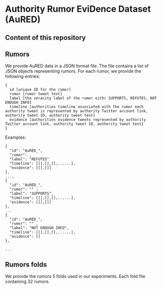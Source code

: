 # Authority Rumor EviDence Dataset (AuRED)

## Content of this repository
## Rumors

We provide AuRED data in a JSON format file. The file contains a list of JSON objects representing rumors. For each rumor, we provide the following entries:
```
{
  id [unique ID for the rumor]
  rumor [rumor tweet text]
  label [the veracity label of the rumor eithr SUPPORTS, REFUTES, NOT ENOUGH INFO]
  timeline [authorities timeline associated with the rumor each authority tweet is represented by authority Twitter account link, authority tweet ID, authority tweet text]
  evidence [authorities evidence tweets represented by authority Twitter account link, authority tweet ID, authority tweet text]
}
```
Examples:

```
{
  "id": "AuRED_",
  "rumor": ,
  "label": "REFUTES"
  "timeline": [[],[],[],......],
  "evidence": [[],[]]
},
...,
{
  "id": "AuRED_",
  "rumor": "" ,
  "label": "SUPPORTS",
  "timeline": [[],[],[],......],
  "evidence": [[],[]]
},
...
{
  "id": "AuRED_",
  "rumor": "" ,
  "label": "NOT ENOUGH INFO",
  "timeline": [[],[],[],......],
  "evidence": []
},

...

```
## Rumors folds
We provide the rumors 5 folds used in our experiments. Each fold file containing 32 rumors.
